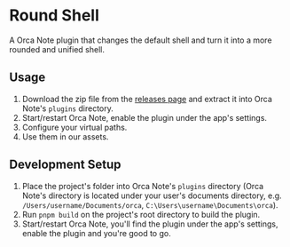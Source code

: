 # Round Shell

A Orca Note plugin that changes the default shell and turn it into a more rounded and unified shell.

## Usage

1. Download the zip file from the [releases page](https://github.com/sethyuan/orca-plugin-round-shell/releases) and extract it into Orca Note's `plugins` directory.
2. Start/restart Orca Note, enable the plugin under the app's settings.
3. Configure your virtual paths.
4. Use them in our assets.

## Development Setup

1. Place the project's folder into Orca Note's `plugins` directory (Orca Note's directory is located under your user's documents directory, e.g. `/Users/username/Documents/orca`, `C:\Users\username\Documents\orca`).
2. Run `pnpm build` on the project's root directory to build the plugin.
3. Start/restart Orca Note, you'll find the plugin under the app's settings, enable the plugin and you're good to go.
